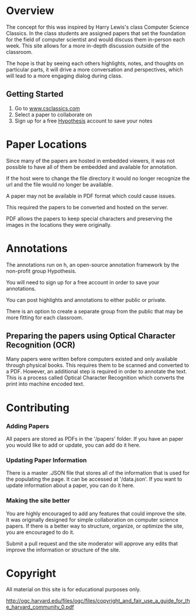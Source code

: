 
# Overview
The concept for this was inspired by Harry Lewis's class Computer Science Classics. In the class students are assigned papers that set the foundation for the field of computer scientist and would discuss them in-person each week. This site allows for a more in-depth discussion outside of the classroom.

The hope is that by seeing each others highlights, notes, and thoughts on particular parts, it will drive a more conversation and perspectives, which will lead to a more engaging dialog during class.

## Getting Started

1. Go to www.csclassics.com
2. Select a paper to collaborate on
3. Sign up for a free [Hypothesis](https://hypothes.is) account to save your notes

# Paper Locations
Since many of the papers are hosted in embedded viewers, it was not possible to have all of them be embedded and available for annotation.

If the host were to change the file directory it would no longer recognize the url and the file would no longer be available.

A paper may not be available in PDF format which could cause issues.

This required the papers to be converted and hosted on the server.

PDF allows the papers to keep special characters and preserving the images in the locations they were originally.

# Annotations
The annotations run on h, an open-source annotation framework by the non-profit group Hypothesis.

You will need to sign up for a free account in order to save your annotations.

You can post highlights and annotations to either public or private.

There is an option to create a separate group from the public that may be more fitting for each classroom.

## Preparing the papers using Optical Character Recognition (OCR)
Many papers were written before computers existed and only available through physical books. This requires them to be scanned and converted to a PDF. However, an additional step is required in order to annotate the text. This is a process called Optical Character Recognition which converts the print into machine encoded text.

# Contributing
### Adding Papers
All papers are stored as PDFs in the '/papers' folder. If you have an paper you would like to add or update, you can add do it here.

### Updating Paper Information
There is a master .JSON file that stores all of the information that is used for the populating the page. It can be accessed at '/data.json'. If you want to update information about a paper, you can do it here.

### Making the site better
You are highly encouraged to add any features that could improve the site. It was originally designed for simple collaboration on computer science papers. If there is a better way to structure, organize, or optimize the site, you are encouraged to do it.

Submit a pull request and the site moderator will approve any edits that improve the information or structure of the site.

# Copyright
All material on this site is for educational purposes only.

http://ogc.harvard.edu/files/ogc/files/copyright_and_fair_use_a_guide_for_the_harvard_community_0.pdf
